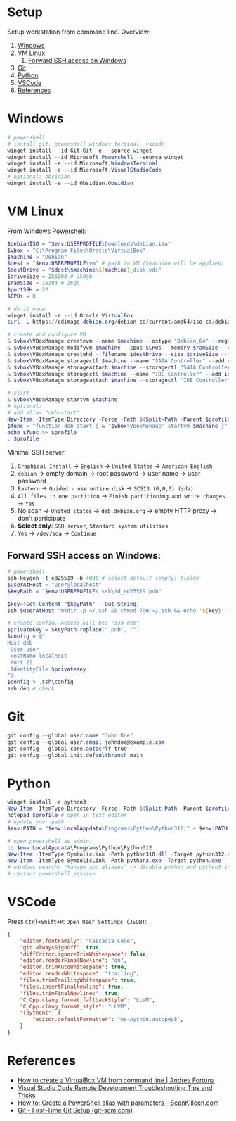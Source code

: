 # Setup
Setup workstation from command line.
Overview:
1. [Windows](#windows)
1. [VM Linux](#vm-linux)
    1. [Forward SSH access on Windows](#forward-ssh-access-on-windows)
1. [Git](#git)
1. [Python](#python)
1. [VSCode](#vscode)
1. [References](#references)

# Windows
```powershell
# powershell
# install git, powershell windows terminal, vscode
winget install --id Git.Git -e --source winget
winget install --id Microsoft.Powershell --source winget
winget install -e --id Microsoft.WindowsTerminal
winget install -e --id Microsoft.VisualStudioCode
# optional: obsidian
winget install -e --id Obsidian.Obsidian
```

# VM Linux
From Windows Powershell:
```powershell
$debianISO = "$env:USERPROFILE\Downloads\debian.iso"
$vbox = "C:\Program Files\Oracle\VirtualBox"
$machine = "Debian"
$dest = "$env:USERPROFILE\vm" # path to VM ($machine will be applied)
$destDrive = "$dest\$machine\${machine}_disk.vdi"
$driveSize = 256000 # 250gb
$ramSize = 16384 # 16gb
$portSSH = 22
$CPUs = 8

# do it once
winget install -e --id Oracle.VirtualBox
curl -L https://cdimage.debian.org/debian-cd/current/amd64/iso-cd/debian-12.5.0-amd64-netinst.iso -O $debianISO

# create and configure VM
& $vbox\VBoxManage createvm --name $machine --ostype "Debian_64" --register --basefolder $dest
& $vbox\VBoxManage modifyvm $machine --cpus $CPUs --memory $ramSize --vram 20 --graphicscontroller=vmsvga --ioapic on --nic1 nat --natpf1 "guestssh,tcp,,$portSSH,,22"
& $vbox\VBoxManage createhd --filename $destDrive --size $driveSize --format VDI --variant Fixed
& $vbox\VBoxManage storagectl $machine --name "SATA Controller" --add sata --controller IntelAhci
& $vbox\VBoxManage storageattach $machine --storagectl "SATA Controller" --port 0 --device 0 --type hdd --medium $destDrive
& $vbox\VBoxManage storagectl $machine --name "IDE Controller" --add ide --controller PIIX4
& $vbox\VBoxManage storageattach $machine --storagectl "IDE Controller" --port 1 --device 0 --type dvddrive --medium $debianISO

# start
& $vbox\VBoxManage startvm $machine
# optional:
# add alias "deb-start"
New-Item -ItemType Directory -Force -Path $(Split-Path -Parent $profile)
$func = "function deb-start { & '$vbox\VBoxManage' startvm $machine }"
echo $func >> $profile
. $profile
```
Minimal SSH server:
1. `Graphical Install` -> `English` -> `United States` -> `American English`
1. `debian` -> empty domain -> root password -> user name -> user password
1. `Eastern` -> `Guided - use entire disk` -> `SCSI3 (0,0,0) (sda)`
1. `All files in one partition` -> `Finish partitioning and write changes` -> `Yes`
1. No scan -> `United states` -> `deb.debian.org` -> empty HTTP proxy -> don't participate
1. **Select only**: `SSH server`, `Standard system utilities`
1. `Yes` -> `/dev/sda` -> `Continue`

## Forward SSH access on Windows:
```powershell
# powershell
ssh-keygen -t ed25519 -b 4096 # select default (empty) fields
$userAtHost = "user@localhost"
$keyPath = "$env:USERPROFILE\.ssh\id_ed25519.pub"

$key=(Get-Content "$keyPath" | Out-String)
ssh $userAtHost "mkdir -p ~/.ssh && chmod 700 ~/.ssh && echo '${key}' >> ~/.ssh/authorized_keys && chmod 600 ~/.ssh/authorized_keys"

# create config. Access will be: "ssh deb"
$privateKey = $keyPath.replace(".pub", "")
$config = @"
Host deb
 User user
 HostName localhost
 Port 22
 IdentityFile $privateKey
"@
$config > .ssh\config
ssh deb # check
```

# Git
```powershell
git config --global user.name "John Doe"
git config --global user.email johndoe@example.com
git config --global core.autocrlf true
git config --global init.defaultbranch main
```

# Python
```powershell
winget install -e python3
New-Item -ItemType Directory -Force -Path $(Split-Path -Parent $profile)
notepad $profile # open in text editor
# update your path
$env:PATH = "$env:LocalAppdata\Programs\Python\Python312;" + $env:PATH

# open powershell as admin:
cd $env:LocalAppdata\Programs\Python\Python312
New-Item -ItemType SymbolicLink -Path python310.dll -Target python312.dll
New-Item -ItemType SymbolicLink -Path python3.exe -Target python.exe
# windows search: "Manage app aliases" -> disable python and python3 installers
# restart powershell session
```

# VSCode
Press `Ctrl+Shift+P`: `Open User Settings (JSON)`:
```json
{
    "editor.fontFamily": "Cascadia Code",
    "git.alwaysSignOff": true,
    "diffEditor.ignoreTrimWhitespace": false,
    "editor.renderFinalNewline": "on",
    "editor.trimAutoWhitespace": true,
    "editor.renderWhitespace": "trailing",
    "files.trimTrailingWhitespace": true,
    "files.insertFinalNewline": true,
    "files.trimFinalNewlines": true,
    "C_Cpp.clang_format_fallbackStyle": "LLVM",
    "C_Cpp.clang_format_style": "LLVM",
    "[python]": {
        "editor.defaultFormatter": "ms-python.autopep8",
    }
}
```

# References
- [How to create a VirtualBox VM from command line | Andrea Fortuna](https://andreafortuna.org/2019/10/24/how-to-create-a-virtualbox-vm-from-command-line/)
- [Visual Studio Code Remote Development Troubleshooting Tips and Tricks](https://code.visualstudio.com/docs/remote/troubleshooting#_quick-start-using-ssh-keys)
- [How to: Create a PowerShell alias with parameters - SeanKilleen.com](https://seankilleen.com/2020/04/how-to-create-a-powershell-alias-with-parameters/)
- [Git - First-Time Git Setup (git-scm.com)](https://git-scm.com/book/en/v2/Getting-Started-First-Time-Git-Setup)
